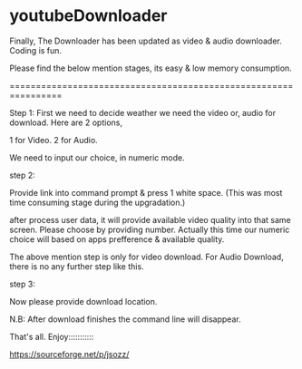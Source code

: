 # youtubeDownloader
Finally, The Downloader has been updated as video & audio downloader. Coding is fun. 

Please find the below mention stages, its easy & low memory consumption. 

================================================================


Step 1:
First we need to decide weather we need the video or, audio for download. Here are 2 options, 

1 for Video. 
2 for Audio.

We need to input our choice, in numeric mode. 

step 2:

Provide link into command prompt & press 1 white space. (This was most time consuming stage during the upgradation.)

after process user data, it will provide available video quality into that same screen. Please choose by providing number. Actually this time our numeric choice will based on apps prefference & available quality. 

The above mention step is only for video download. For Audio Download, there is no any further step like this. 

step 3:

Now please provide download location. 

N.B: After download finishes the command line will disappear. 

That's all. Enjoy:::::::::::


https://sourceforge.net/p/jsozz/
